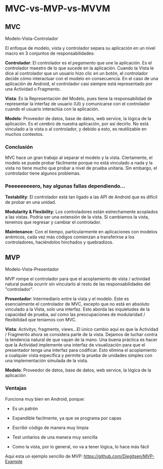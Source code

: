 # MVC-vs-MVP-vs-MVVM


## MVC
Modelo-Vista-Controlador

El enfoque de modelo, vista y controlador separa su aplicación en un nivel macro en 3 conjuntos de responsabilidades:

**Controlador**: El controlador es el *pegamento* que une la aplicación. Es el controlador maestro de lo que sucede en la aplicación. Cuando la Vista le dice al controlador que un usuario hizo clic en un botón, el controlador decide cómo interactuar con el modelo en consecuencia. En el caso de una aplicación de Android, el controlador casi siempre está representado por una Actividad o Fragmento.

**Vista**: Es la Representación del Modelo, pues tiene la responsabilidad de representar la interfaz de usuario (UI) y comunicarse con el controlador cuando el usuario interactúa con la aplicación.

**Modelo**: Proveedor de datos, base de datos, web service, la lógica de la aplicación. Es el cerebro de nuestra aplicación, por así decirlo. No está vinculado a la vista o al controlador, y debido a esto, es reutilizable en muchos contextos.

### Conclusión

MVC hace un gran trabajo al separar el modelo y la vista. Ciertamente, el modelo se puede probar fácilmente porque no está vinculado a nada y la vista no tiene mucho que probar a nivel de prueba unitaria. Sin embargo, el controlador tiene algunos problemas.

### Peeeeeeeeero, hay algunas fallas dependiendo...

**Testability**: El controlador está tan ligado a las API de Android que es difícil de probar en una unidad.

**Modularity & Flexibility**: Los controladores están estrechamente acoplados a las vistas. Podría ser una extensión de la vista. Si cambiamos la vista, tenemos que regresar y cambiar el controlador.

**Maintenance**: Con el tiempo, particularmente en aplicaciones con modelos anémicos, cada vez más códigos comienzan a transferirse a los controladores, haciéndolos hinchados y quebradizos.


## MVP
Modelo-Vista-Presentador

MVP rompe el controlador para que el acoplamiento de vista / actividad natural pueda ocurrir sin vincularlo al resto de las responsabilidades del "controlador".


**Presentador**: Intermediario entre la vista y el modelo. Este es esencialmente el controlador de MVC, excepto que no está en absoluto vinculado a la Vista, solo una interfaz. Esto aborda las inquietudes de la capacidad de prueba, así como las preocupaciones de modularidad / flexibilidad que teníamos con MVC. 

**Vista**: Activitys, fragments, views...El único cambio aquí es que la Actividad / Fragmento ahora se considera parte de la vista. Dejamos de luchar contra la tendencia natural de que vayan de la mano. Una buena práctica es hacer que la Actividad implemente una interfaz de visualización para que el presentador tenga una interfaz para codificar. Esto elimina el acoplamiento a cualquier vista específica y permite la prueba de unidades simples con una implementación simulada de la vista.

**Modelo**: Proveedor de datos, base de datos, web service, la lógica de la aplicación

### Ventajas
Funciona muy bien en Android, porque:

* Es un patrón

* Expandible facilmente, ya que se programa por capas

* Escribir código de manera muy limpia

* Test unitarios de una manera muy sencilla

* Como la vista, por lo general, no va a tener lógica, lo hace más fácil

Aqui esta un ejemplo sencillo de MVP: https://github.com/Diegitsen/MVP-Example




